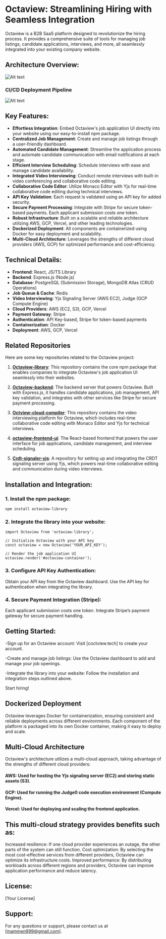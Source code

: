 # Octaview: Streamlining Hiring with Seamless Integration

Octaview is a B2B SaaS platform designed to revolutionize the hiring process. It provides a comprehensive suite of tools for managing job listings, candidate applications, interviews, and more, all seamlessly integrated into your existing company website.

## Architecture Overview:

![Alt text](https://octaview-data.s3.ap-south-1.amazonaws.com/images/diagram-export-3-6-2025-9_53_04-PM.png)

### CI/CD Deployment Pipeline
![Alt text](https://octaview-data.s3.ap-south-1.amazonaws.com/images/diagram-export-3-11-2025-5_55_01-PM.png)


## Key Features:

- **Effortless Integration**: Embed Octaview's job application UI directly into your website using our easy-to-install npm package.
- **Centralized Job Management**: Create and manage job listings through a user-friendly dashboard.
- **Automated Candidate Management**: Streamline the application process and automate candidate communication with email notifications at each stage.
- **Efficient Interview Scheduling**: Schedule interviews with ease and manage candidate availability.
- **Integrated Video Interviewing**: Conduct remote interviews with built-in video conferencing and collaborative code editing.
- **Collaborative Code Editor**: Utilize Monaco Editor with Yjs for real-time collaborative code editing during technical interviews.
- **API Key Validation**: Each request is validated using an API key for added security.
- **Secure Payment Processing**: Integrate with Stripe for secure token-based payments. Each applicant submission costs one token.
- **Robust Infrastructure**: Built on a scalable and reliable architecture utilizing AWS, GCP, Vercel, and other leading technologies.
- **Dockerized Deployment**: All components are containerized using Docker for easy deployment and scalability.
- **Multi-Cloud Architecture**: Leverages the strengths of different cloud providers (AWS, GCP) for optimized performance and cost-efficiency.

## Technical Details:

- **Frontend**: React, JS/TS Library
- **Backend**: Express.js (Node.js)
- **Database**: PostgreSQL (Submission Storage), MongoDB Atlas (CRUD Operations)
- **Job Queue & Cache**: Redis
- **Video Interviewing**: Yjs Signaling Server (AWS EC2), Judge (GCP Compute Engine)
- **Cloud Providers**: AWS (EC2, S3), GCP, Vercel
- **Payment Gateway**: Stripe
- **Authentication**: API Key-based, Stripe for token-based payments
- **Containerization**: Docker
- **Deployment**: AWS, GCP, Vercel

## Related Repositories

Here are some key repositories related to the Octaview project:

1. **[Octaview-library](https://github.com/mammenmathewz/octaview-client-pkg)**: This repository contains the core npm package that enables companies to integrate Octaview's job application UI seamlessly into their websites.

2. **[Octaview-backend](https://github.com/mammenmathewz/OCTAVIEW)**: The backend server that powers Octaview. Built with Express.js, it handles candidate applications, job management, API key validation, and integrates with other services like Stripe for secure payment processing.

3. **[Octview-cloud-compiler](https://github.com/mammenmathewz/octview-cloud-compiler)**: This repository contains the video interviewing platform for Octaview, which includes real-time collaborative code editing with Monaco Editor and Yjs for technical interviews.

4. **[octaview-frontend-ui](https://github.com/mammenmathewz/OCTAVIEW-CLIENT)**: The React-based frontend that powers the user interface for job applications, candidate management, and interview scheduling.

5. **[Crdt-signaler-yjs](https://github.com/mammenmathewz/crdt-signaler-yjs)**: A repository for setting up and integrating the CRDT signaling server using Yjs, which powers real-time collaborative editing and communication during video interviews.

## Installation and Integration:

### 1. Install the npm package:

```bash
npm install octaview-library
```
### 2. Integrate the library into your website:
```
import Octaview from 'octaview-library';

// Initialize Octaview with your API key
const octaview = new Octaview('YOUR_API_KEY');

// Render the job application UI
octaview.render('#octaview-container');
```
### 3. Configure API Key Authentication:
Obtain your API key from the Octaview dashboard.
Use the API key for authentication when integrating the library.

### 4. Secure Payment Integration (Stripe):
Each applicant submission costs one token. Integrate Stripe’s payment gateway for secure payment handling.

## Getting Started:
-Sign up for an Octaview account:
 Visit [coctview.tech] to create your account.

-Create and manage job listings:
 Use the Octaview dashboard to add and manage your job openings.

-Integrate the library into your website:
 Follow the installation and integration steps outlined above.

 Start hiring!

## Dockerized Deployment
Octaview leverages Docker for containerization, ensuring consistent and reliable deployments across different environments. Each component of the platform is packaged into its own Docker container, making it easy to deploy and scale.

## Multi-Cloud Architecture
Octaview's architecture utilizes a multi-cloud approach, taking advantage of the strengths of different cloud providers:

#### AWS: Used for hosting the Yjs signaling server (EC2) and storing static assets (S3).
#### GCP: Used for running the Judge0 code execution environment (Compute Engine).
#### Vercel: Used for deploying and scaling the frontend application.

## This multi-cloud strategy provides benefits such as:

Increased resilience: If one cloud provider experiences an outage, the other parts of the system can still function.
Cost optimization: By selecting the most cost-effective services from different providers, Octaview can optimize its infrastructure costs.
Improved performance: By distributing workloads across different regions and providers, Octaview can improve application performance and reduce latency.

## License:
  [Your License]

## Support:
For any questions or support, please contact us at [mammen999@gmail.com].

